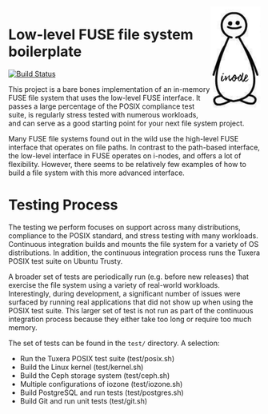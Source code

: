 <img src="/arch.png" width="100" align="right"/>

# Low-level FUSE file system boilerplate

[![Build Status](https://travis-ci.org/noahdesu/fusell-seed.svg?branch=master)](https://travis-ci.org/noahdesu/fusell-seed)

This project is a bare bones implementation of an in-memory FUSE file system
that uses the low-level FUSE interface. It passes a large percentage of the
POSIX compliance test suite, is regularly stress tested with numerous
workloads, and can serve as a good starting point for your next file system
project.

Many FUSE file systems found out in the wild use the high-level FUSE interface
that operates on file paths. In contrast to the path-based interface, the
low-level interface in FUSE operates on i-nodes, and offers a lot of flexibility.
However, there seems to be relatively few examples of how to build a file system
with this more advanced interface.

# Testing Process

The testing we perform focuses on support across many distributions,
compliance to the POSIX standard, and stress testing with many workloads.
Continuous integration builds and mounts the file system for a variety of OS
distributions. In addition, the continuous integration process runs the Tuxera
POSIX test suite on Ubuntu Trusty.

A broader set of tests are periodically run (e.g. before new releases) that
exercise the file system using a variety of real-world workloads.
Interestingly, during development, a significant number of issues were
surfaced by running real applications that did not show up when using the
POSIX test suite.  This larger set of test is not run as part of the
continuous integration process because they either take too long or require
too much memory.

The set of tests can be found in the `test/` directory. A selection:

* Run the Tuxera POSIX test suite (test/posix.sh)
* Build the Linux kernel (test/kernel.sh)
* Build the Ceph storage system (test/ceph.sh)
* Multiple configurations of iozone (test/iozone.sh)
* Build PostgreSQL and run tests (test/postgres.sh)
* Build Git and run unit tests (test/git.sh)
